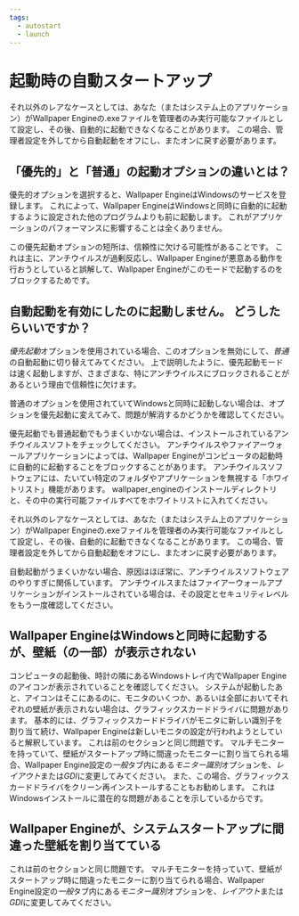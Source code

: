 ```yaml
---
tags:
  - autostart
  - launch
---
```


# 起動時の自動スタートアップ

それ以外のレアなケースとしては、あなた（またはシステム上のアプリケーション）がWallpaper Engineの.exeファイルを管理者のみ実行可能なファイルとして設定し、その後、自動的に起動できなくなることがあります。 この場合、管理者設定を外してから自動起動をオフにし、またオンに戻す必要があります。

## 「優先的」と「普通」の起動オプションの違いとは？

優先的オプションを選択すると、Wallpaper EngineはWindowsのサービスを登録します。 これによって、Wallpaper EngineはWindowsと同時に自動的に起動するように設定された他のプログラムよりも前に起動します。 これがアプリケーションのパフォーマンスに影響することは全くありません。

この優先起動オプションの短所は、信頼性に欠ける可能性があることです。 これは主に、アンチウイルスが過剰反応し、Wallpaper Engineが悪意ある動作を行おうとしていると誤解して、Wallpaper Engineがこのモードで起動するのをブロックするためです。

## 自動起動を有効にしたのに起動しません。 どうしたらいいですか？

*優先起動*オプションを使用されている場合、このオプションを無効にして、*普通*の自動起動に切り替えてみてください。 上で説明したように、優先起動モードは速く起動しますが、さまざまな、特にアンチウイルスにブロックされることがあるという理由で信頼性に欠けます。

普通のオプションを使用されていてWindowsと同時に起動しない場合は、オプションを優先起動に変えてみて、問題が解消するかどうかを確認してください。

優先起動でも普通起動でもうまくいかない場合は、インストールされているアンチウイルスソフトをチェックしてください。 アンチウイルスやファイアーウォールアプリケーションによっては、Wallpaper Engineがコンピュータの起動時に自動的に起動することをブロックすることがあります。 アンチウイルスソフトウェアには、たいてい特定のフォルダやアプリケーションを無視する「ホワイトリスト」機能があります。 wallpaper_engineのインストールディレクトリと、その中の実行可能ファイルすべてをホワイトリストに入れてください。

それ以外のレアなケースとしては、あなた（またはシステム上のアプリケーション）がWallpaper Engineの.exeファイルを管理者のみ実行可能なファイルとして設定し、その後、自動的に起動できなくなることがあります。 この場合、管理者設定を外してから自動起動をオフにし、またオンに戻す必要があります。

自動起動がうまくいかない場合、原因はほぼ常に、アンチウイルスソフトウェアのやりすぎに関係しています。 アンチウイルスまたはファイアーウォールアプリケーションがインストールされている場合は、その設定とセキュリティレベルをもう一度確認してください。

## Wallpaper EngineはWindowsと同時に起動するが、壁紙（の一部）が表示されない

 コンピュータの起動後、時計の隣にあるWindowsトレイ内でWallpaper Engineのアイコンが表示されていることを確認してください。 システムが起動したあと、アイコンはそこにあるのに、モニタのいくつか、あるいは全部においてそれぞれの壁紙が表示されない場合は、グラフィックスカードドライバに問題があります。 基本的には、グラフィックスカードドライバがモニタに新しい識別子を割り当て続け、Wallpaper Engineは新しいモニタの設定が行われようとしていると解釈しています。 これは前のセクションと同じ問題です。 マルチモニターを持っていて、壁紙がスタートアップ時に間違ったモニターに割り当てられる場合、Wallpaper Engine設定の*一般*タブ内にある*モニター識別*オプションを、*レイアウト*または*GDI*に変更してみてください。 また、この場合、グラフィックスカードドライバをクリーン再インストールすることもお勧めします。 これはWindowsインストールに潜在的な問題があることを示しているからです。

 ## Wallpaper Engineが、システムスタートアップに間違った壁紙を割り当てている

 これは前のセクションと同じ問題です。 マルチモニターを持っていて、壁紙がスタートアップ時に間違ったモニターに割り当てられる場合、Wallpaper Engine設定の*一般*タブ内にある*モニター識別*オプションを、*レイアウト*または*GDI*に変更してみてください。